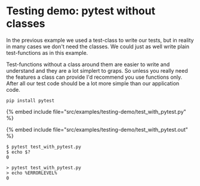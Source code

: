 # Testing demo: pytest without classes


In the previous example we used a test-class to write our tests, but in reality in many cases
we don't need the classes. We could just as well write plain test-functions as in this example.

Test-functions without a class around them are easier to write and understand and they are a lot
simplert to graps. So unless you really need the features a class can provide I'd recommend you use
functions only. After all our test code should be a lot more simple than our application code.


```
pip install pytest
```

{% embed include file="src/examples/testing-demo/test_with_pytest.py" %}

{% embed include file="src/examples/testing-demo/test_with_pytest.out" %}

```
$ pytest test_with_pytest.py
$ echo $?
0
```

```
> pytest test_with_pytest.py
> echo %ERRORLEVEL%
0
```


